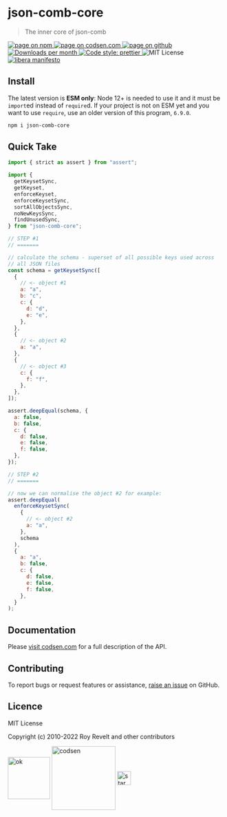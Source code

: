 # json-comb-core

> The inner core of json-comb

<div class="package-badges">
  <a href="https://www.npmjs.com/package/json-comb-core" rel="nofollow noreferrer noopener">
    <img src="https://img.shields.io/badge/-npm-blue?style=flat-square" alt="page on npm">
  </a>
  <a href="https://codsen.com/os/json-comb-core" rel="nofollow noreferrer noopener">
    <img src="https://img.shields.io/badge/-codsen-blue?style=flat-square" alt="page on codsen.com">
  </a>
  <a href="https://github.com/codsen/codsen/tree/main/packages/json-comb-core" rel="nofollow noreferrer noopener">
    <img src="https://img.shields.io/badge/-github-blue?style=flat-square" alt="page on github">
  </a>
  <a href="https://npmcharts.com/compare/json-comb-core?interval=30" rel="nofollow noreferrer noopener" target="_blank">
    <img src="https://img.shields.io/npm/dm/json-comb-core.svg?style=flat-square" alt="Downloads per month">
  </a>
  <a href="https://prettier.io" rel="nofollow noreferrer noopener" target="_blank">
    <img src="https://img.shields.io/badge/code_style-prettier-brightgreen.svg?style=flat-square" alt="Code style: prettier">
  </a>
  <img src="https://img.shields.io/badge/licence-MIT-brightgreen.svg?style=flat-square" alt="MIT License">
  <a href="https://liberamanifesto.com" rel="nofollow noreferrer noopener" target="_blank">
    <img src="https://img.shields.io/badge/libera-manifesto-lightgrey.svg?style=flat-square" alt="libera manifesto">
  </a>
</div>

## Install

The latest version is **ESM only**: Node 12+ is needed to use it and it must be `import`ed instead of `require`d. If your project is not on ESM yet and you want to use `require`, use an older version of this program, `6.9.0`.

```bash
npm i json-comb-core
```

## Quick Take

```js
import { strict as assert } from "assert";

import {
  getKeysetSync,
  getKeyset,
  enforceKeyset,
  enforceKeysetSync,
  sortAllObjectsSync,
  noNewKeysSync,
  findUnusedSync,
} from "json-comb-core";

// STEP #1
// =======

// calculate the schema - superset of all possible keys used across
// all JSON files
const schema = getKeysetSync([
  {
    // <- object #1
    a: "a",
    b: "c",
    c: {
      d: "d",
      e: "e",
    },
  },
  {
    // <- object #2
    a: "a",
  },
  {
    // <- object #3
    c: {
      f: "f",
    },
  },
]);

assert.deepEqual(schema, {
  a: false,
  b: false,
  c: {
    d: false,
    e: false,
    f: false,
  },
});

// STEP #2
// =======

// now we can normalise the object #2 for example:
assert.deepEqual(
  enforceKeysetSync(
    {
      // <- object #2
      a: "a",
    },
    schema
  ),
  {
    a: "a",
    b: false,
    c: {
      d: false,
      e: false,
      f: false,
    },
  }
);
```

## Documentation

Please [visit codsen.com](https://codsen.com/os/json-comb-core/) for a full description of the API.

## Contributing

To report bugs or request features or assistance, [raise an issue](https://github.com/codsen/codsen/issues/new/choose) on GitHub.

## Licence

MIT License

Copyright (c) 2010-2022 Roy Revelt and other contributors

<img src="https://codsen.com/images/png-codsen-ok.png" width="98" alt="ok" align="center"> <img src="https://codsen.com/images/png-codsen-1.png" width="148" alt="codsen" align="center"> <img src="https://codsen.com/images/png-codsen-star-small.png" width="32" alt="star" align="center">
